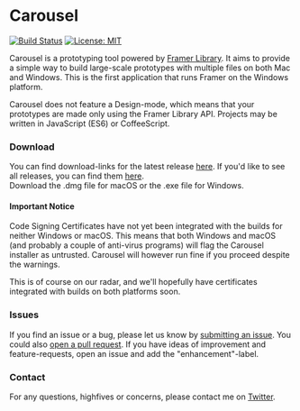 # Carousel 
[![Build Status](https://travis-ci.org/emilwidlund/carousel.svg?branch=master)](https://travis-ci.org/emilwidlund/carousel)
[![License: MIT](https://img.shields.io/badge/License-MIT-yellow.svg)](https://opensource.org/licenses/MIT)

Carousel is a prototyping tool powered by [Framer Library](https://github.com/koenbok/Framer). It aims to provide a simple way to build large-scale prototypes with multiple files on both Mac and Windows. This is the first application that runs Framer on the Windows platform.

Carousel does not feature a Design-mode, which means that your prototypes are made only using the Framer Library API. Projects may be written in JavaScript (ES6) or CoffeeScript.

### Download
You can find download-links for the latest release [here](https://github.com/emilwidlund/carousel/releases/latest). If you'd like to see all releases, you can find them [here](https://github.com/emilwidlund/carousel/releases).  
Download the .dmg file for macOS or the .exe file for Windows.

#### Important Notice
Code Signing Certificates have not yet been integrated with the builds for neither Windows or macOS. This means that both Windows and macOS (and probably a couple of anti-virus programs) will flag the Carousel installer as untrusted. Carousel will however run fine if you proceed despite the warnings.

This is of course on our radar, and we'll hopefully have certificates integrated with builds on both platforms soon.

### Issues
If you find an issue or a bug, please let us know by [submitting an issue](https://github.com/emilwidlund/carousel/issues). You could also [open a pull request](https://github.com/emilwidlund/carousel/pulls). If you have ideas of improvement and feature-requests, open an issue and add the "enhancement"-label.

### Contact
For any questions, highfives or concerns, please contact me on [Twitter](https://twitter.com/emilwidlund).
